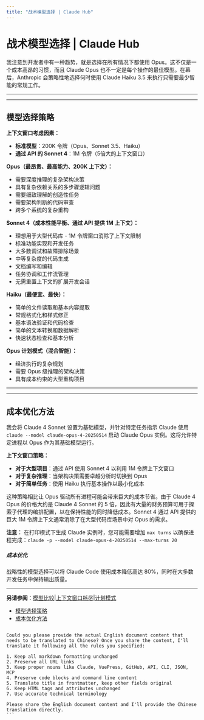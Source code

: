 ```yaml
---
title: "战术模型选择 | Claude Hub"
---
```


# 战术模型选择 | Claude Hub

我注意到开发者中有一种趋势，就是选择在所有情况下都使用 Opus。这不仅是一个成本高昂的习惯，而且 Claude Opus 也不一定是每个操作的最佳模型。在幕后，Anthropic 会策略性地选择何时使用 Claude Haiku 3.5 来执行只需要最少智能的常规工作。

* * *

* * *

## 模型选择策略[​](#model-selection-strategy "Direct link to 模型选择策略")

**上下文窗口考虑因素：**

-   **标准模型**：200K 令牌（Opus、Sonnet 3.5、Haiku）
-   **通过 API 的 Sonnet 4**：1M 令牌（5倍大的上下文窗口）

**Opus（最昂贵、最高能力、200K 上下文）：**

-   需要深度推理的复杂架构决策
-   具有复杂依赖关系的多步骤逻辑问题
-   需要细致理解的创造性任务
-   需要架构判断的代码审查
-   跨多个系统的复杂重构

**Sonnet 4（成本性能平衡、通过 API 提供 1M 上下文）：**

-   理想用于大型代码库 - 1M 令牌窗口消除了上下文限制
-   标准功能实现和开发任务
-   大多数调试和故障排除场景
-   中等复杂度的代码生成
-   文档编写和编辑
-   任务协调和工作流管理
-   无需重置上下文的扩展开发会话

**Haiku（最便宜、最快）：**

-   简单的文件读取和基本内容提取
-   常规格式化和样式修正
-   基本语法验证和代码检查
-   简单的文本转换和数据解析
-   快速状态检查和基本分析

**Opus 计划模式（混合智能）：**

-   经济执行的复杂规划
-   需要 Opus 级推理的架构决策
-   具有成本约束的大型重构项目

* * *

* * *

## 成本优化方法[​](#cost-optimization-approach "Direct link to 成本优化方法")

我会将 Claude 4 Sonnet 设置为基础模型，并针对特定任务指示 Claude 使用 `claude --model claude-opus-4-20250514` 启动 Claude Opus 实例。这将允许特定进程以 Opus 作为其基础模型运行。

**上下文窗口策略：**

-   **对于大型项目**：通过 API 使用 Sonnet 4 以利用 1M 令牌上下文窗口
-   **对于复杂推理**：当架构决策需要卓越分析时切换到 Opus
-   **对于简单任务**：使用 Haiku 执行基本操作以最小化成本

这种策略相比让 Opus 驱动所有进程可能会带来巨大的成本节省。由于 Claude 4 Opus 的价格大约是 Claude 4 Sonnet 的 5 倍，因此有大量的财务预算可用于探索子代理的编排配置，以在保持性能的同时降低成本。Sonnet 4 通过 API 提供的巨大 1M 令牌上下文通常消除了在大型代码库场景中对 Opus 的需求。

**注意：** 在打印模式下生成 Claude 实例时，您可能需要增加 `max turns` 以确保进程完成：`claude -p --model claude-opus-4-20250514 --max-turns 20`

##### 成本优化

战略性的模型选择可以将 Claude Code 使用成本降低高达 80%，同时在大多数开发任务中保持输出质量。


* * *

**另请参阅**：[模型比较](/model-comparison.html)|[上下文窗口耗尽](/mechanics-context-window-depletion.html)|[计划模式](/mechanics-plan-mode.html)


-   [模型选择策略](#model-selection-strategy)
-   [成本优化方法](#cost-optimization-approach)
```` but not the actual English content to translate. 

Could you please provide the actual English document content that needs to be translated to Chinese? Once you share the content, I'll translate it following all the rules you specified:

1. Keep all markdown formatting unchanged
2. Preserve all URL links
3. Keep proper nouns like Claude, VuePress, GitHub, API, CLI, JSON, MCP
4. Preserve code blocks and command line content
5. Translate title in frontmatter, keep other fields original
6. Keep HTML tags and attributes unchanged  
7. Use accurate technical terminology

Please share the English document content and I'll provide the Chinese translation directly.
```
